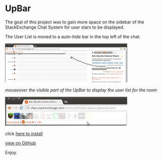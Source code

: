 <h1>UpBar</h1>
<p>The goal of this project was to gain more space on the sidebar of the StackExchange Chat System for user stars to be displayed.</p>
<p>The User List is moved to a <em>auto-hide</em> bar in the top left of the chat.</p>
<p><a href="https://github.com/rlemon/UserScripts/raw/master/Upbar/docs/UpBar_rlemonMod.png" title="open image in new window" target="_blank"><img height="127" width="400" title="See the new bar, and all the space left over" src="https://github.com/rlemon/UserScripts/raw/master/Upbar/docs/UpBar_rlemonMod.png" alt="screenie one" /></a></p>
<p><em>mouseover the visible part of the UpBar to display the user list for the room</em></p>
<p><a href="https://github.com/rlemon/UserScripts/raw/master/Upbar/docs/UpBar_rlemonMod_hover.png" title="open image in new window" target="_blank"><img height="95" width="400" title="Mouseover effects are awesome!" src="https://github.com/rlemon/UserScripts/raw/master/Upbar/docs/UpBar_rlemonMod_hover.png" alt="screenie one" /></a></p>
<p>click <a href="https://github.com/rlemon/UserScripts/raw/master/Upbar/bar.user.js">here to install</a></p>
<p><a href="https://github.com/rlemon/UserScripts/tree/master/Upbar">view on GitHub</a></p>
<p>Enjoy.</p>
